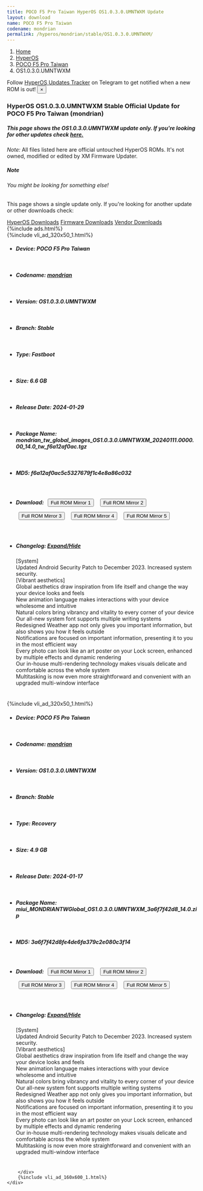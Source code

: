 ```yaml
---
title: POCO F5 Pro Taiwan HyperOS OS1.0.3.0.UMNTWXM Update
layout: download
name: POCO F5 Pro Taiwan
codename: mondrian
permalink: /hyperos/mondrian/stable/OS1.0.3.0.UMNTWXM/
---
```

<nav aria-label="breadcrumb">
    <ol class="breadcrumb">
        <li class="breadcrumb-item"><a href="/">Home</a></li>
        <li class="breadcrumb-item"><a href="/hyperos/">HyperOS</a></li>
        <li class="breadcrumb-item"><a href="/hyperos/mondrian/">POCO F5 Pro Taiwan</a></li>
        <li class="breadcrumb-item active" aria-current="page">OS1.0.3.0.UMNTWXM</li>
    </ol>
</nav>
<div class="alert alert-primary alert-dismissible fade show" role="alert">
    Follow <a href="https://t.me/MIUIUpdatesTracker" class="alert-link">HyperOS Updates Tracker</a> on Telegram to get
    notified when a new ROM is out!
    <button type="button" class="close" data-dismiss="alert" aria-label="Close">
        <span aria-hidden="true">&times;</span>
    </button>
</div>
<div class="col-12 mx-auto">
    <h3 class="title bg-light p-2 rounded">HyperOS OS1.0.3.0.UMNTWXM Stable Official Update for POCO F5 Pro Taiwan (mondrian)</h3>
    <h5>This page shows the OS1.0.3.0.UMNTWXM update only. If you're looking for other updates check
        <a href="/hyperos/mondrian/">here.</a></h5>
    <p><i>Note: </i>All files listed here are official untouched HyperOS ROMs.
        It's not owned, modified or edited by XM Firmware Updater.</p>
    <div class="card">
        <div class="card-body">
            <h5 class="card-title">Note</h5>
            <h6 class="card-subtitle mb-2 text-muted">You might be looking for something else!</h6>
            <p class="card-text">This page shows a single update only.
                If you're looking for another update or other downloads check:</p>
            <a href="/hyperos/" class="card-link">HyperOS Downloads</a>
            <a href="/firmware/" class="card-link">Firmware Downloads</a>
            <a href="/vendor/" class="card-link">Vendor Downloads</a>
        </div>
    </div>
    {%include ads.html%}
    <div class="row justify-content-center">
        <div class="col-10" id="downloads">
                    <div class="card card-body">
            {%include vli_ad_320x50_1.html%}
            <ul class="list-unstyled">
                <li style="padding-bottom: 10px;">
                    <h5><b>Device: </b>POCO F5 Pro Taiwan</h5>
                </li>
                <li style="padding-bottom: 10px;">
                    <h5><b>Codename: </b> <a href="/hyperos/mondrian/" target="_blank">mondrian</a> </h5>
                </li>
                <li style="padding-bottom: 10px;">
                    <h5><b>Version: </b>OS1.0.3.0.UMNTWXM</h5>
                </li>
                <li style="padding-bottom: 10px;">
                    <h5><b>Branch: </b>Stable</h5>
                </li>
                <li style="padding-bottom: 10px;">
                    <h5><b>Type: </b>Fastboot</h5>
                </li>
                <li style="padding-bottom: 10px;">
                    <h5><b>Size: </b>6.6 GB</h5>
                </li>
                <li style="padding-bottom: 10px;">
                    <h5><b>Release Date: </b>2024-01-29</h5>
                </li>
                <li style="padding-bottom: 10px;">
                    <h5><b>Package Name: </b><span id="filename" class="text-dark">mondrian_tw_global_images_OS1.0.3.0.UMNTWXM_20240111.0000.00_14.0_tw_f6a12af0ac.tgz</span></h5>
                </li>
                <li style="padding-bottom: 10px;">
                    <h5><b>MD5: </b><span id="md5" class="text-muted">f6a12af0ac5c5327679f1c4e8a86c032</span></h5>
                </li>
                <li style="padding-bottom: 10px;">
                    <h5><b>Download: </b> <button type="button" id="download" class="btn btn-primary" style="margin: 7px;" onclick="window.open('https://cdnorg.d.miui.com/OS1.0.3.0.UMNTWXM/mondrian_tw_global_images_OS1.0.3.0.UMNTWXM_20240111.0000.00_14.0_tw_f6a12af0ac.tgz', '_blank');"><i class="fa fa-download"></i> Full ROM Mirror 1</button> <button type="button" id="download" class="btn btn-primary" style="margin: 7px;" onclick="window.open('https://bkt-sgp-miui-ota-update-alisgp.oss-ap-southeast-1.aliyuncs.com/OS1.0.3.0.UMNTWXM/mondrian_tw_global_images_OS1.0.3.0.UMNTWXM_20240111.0000.00_14.0_tw_f6a12af0ac.tgz', '_blank');"><i class="fa fa-download"></i> Full ROM Mirror 2</button> <button type="button" id="download" class="btn btn-primary" style="margin: 7px;" onclick="window.open('https://bn.d.miui.com/OS1.0.3.0.UMNTWXM/mondrian_tw_global_images_OS1.0.3.0.UMNTWXM_20240111.0000.00_14.0_tw_f6a12af0ac.tgz', '_blank');"><i class="fa fa-download"></i> Full ROM Mirror 3</button> <button type="button" id="download" class="btn btn-primary" style="margin: 7px;" onclick="window.open('https://bigota.d.miui.com/OS1.0.3.0.UMNTWXM/mondrian_tw_global_images_OS1.0.3.0.UMNTWXM_20240111.0000.00_14.0_tw_f6a12af0ac.tgz', '_blank');"><i class="fa fa-download"></i> Full ROM Mirror 4</button> <button type="button" id="download" class="btn btn-primary" style="margin: 7px;" onclick="window.open('https://hugeota.d.miui.com/OS1.0.3.0.UMNTWXM/mondrian_tw_global_images_OS1.0.3.0.UMNTWXM_20240111.0000.00_14.0_tw_f6a12af0ac.tgz', '_blank');"><i class="fa fa-download"></i> Full ROM Mirror 5</button></h5>
                </li>
                <li style="padding-bottom: 10px;">
                    <h5><b>Changelog: </b><a href="#mondrian_1_changelog" data-toggle="collapse" role="button"
                            aria-expanded="false" aria-controls="mondrian_1_changelog"> <i class="fa fa-arrow-down"
                                aria-hidden="true"></i> Expand/Hide</a></h5>
                    <div class="collapse" id="mondrian_1_changelog">
                        <p id="changelog_text">[System]<br>Updated Android Security Patch to December 2023. Increased system security.<br>[Vibrant aesthetics]<br>Global aesthetics draw inspiration from life itself and change the way your device looks and feels<br>New animation language makes interactions with your device wholesome and intuitive<br>Natural colors bring vibrancy and vitality to every corner of your device<br>Our all-new system font supports multiple writing systems<br>Redesigned Weather app not only gives you important information, but also shows you how it feels outside<br>Notifications are focused on important information, presenting it to you in the most efficient way<br>Every photo can look like an art poster on your Lock screen, enhanced by multiple effects and dynamic rendering<br>Our in-house multi-rendering technology makes visuals delicate and comfortable across the whole system<br>Multitasking is now even more straightforward and convenient with an upgraded multi-window interface</p>
                    </div>
                </li>
            </ul>
        </div>
        <div class="card card-body">
            {%include vli_ad_320x50_1.html%}
            <ul class="list-unstyled">
                <li style="padding-bottom: 10px;">
                    <h5><b>Device: </b>POCO F5 Pro Taiwan</h5>
                </li>
                <li style="padding-bottom: 10px;">
                    <h5><b>Codename: </b> <a href="/hyperos/mondrian/" target="_blank">mondrian</a> </h5>
                </li>
                <li style="padding-bottom: 10px;">
                    <h5><b>Version: </b>OS1.0.3.0.UMNTWXM</h5>
                </li>
                <li style="padding-bottom: 10px;">
                    <h5><b>Branch: </b>Stable</h5>
                </li>
                <li style="padding-bottom: 10px;">
                    <h5><b>Type: </b>Recovery</h5>
                </li>
                <li style="padding-bottom: 10px;">
                    <h5><b>Size: </b>4.9 GB</h5>
                </li>
                <li style="padding-bottom: 10px;">
                    <h5><b>Release Date: </b>2024-01-17</h5>
                </li>
                <li style="padding-bottom: 10px;">
                    <h5><b>Package Name: </b><span id="filename" class="text-dark">miui_MONDRIANTWGlobal_OS1.0.3.0.UMNTWXM_3a6f7f42d8_14.0.zip</span></h5>
                </li>
                <li style="padding-bottom: 10px;">
                    <h5><b>MD5: </b><span id="md5" class="text-muted">3a6f7f42d8fe4de6fa379c2e080c3f14</span></h5>
                </li>
                <li style="padding-bottom: 10px;">
                    <h5><b>Download: </b> <button type="button" id="download" class="btn btn-primary" style="margin: 7px;" onclick="window.open('https://cdnorg.d.miui.com/OS1.0.3.0.UMNTWXM/miui_MONDRIANTWGlobal_OS1.0.3.0.UMNTWXM_3a6f7f42d8_14.0.zip', '_blank');"><i class="fa fa-download"></i> Full ROM Mirror 1</button> <button type="button" id="download" class="btn btn-primary" style="margin: 7px;" onclick="window.open('https://bkt-sgp-miui-ota-update-alisgp.oss-ap-southeast-1.aliyuncs.com/OS1.0.3.0.UMNTWXM/miui_MONDRIANTWGlobal_OS1.0.3.0.UMNTWXM_3a6f7f42d8_14.0.zip', '_blank');"><i class="fa fa-download"></i> Full ROM Mirror 2</button> <button type="button" id="download" class="btn btn-primary" style="margin: 7px;" onclick="window.open('https://bn.d.miui.com/OS1.0.3.0.UMNTWXM/miui_MONDRIANTWGlobal_OS1.0.3.0.UMNTWXM_3a6f7f42d8_14.0.zip', '_blank');"><i class="fa fa-download"></i> Full ROM Mirror 3</button> <button type="button" id="download" class="btn btn-primary" style="margin: 7px;" onclick="window.open('https://bigota.d.miui.com/OS1.0.3.0.UMNTWXM/miui_MONDRIANTWGlobal_OS1.0.3.0.UMNTWXM_3a6f7f42d8_14.0.zip', '_blank');"><i class="fa fa-download"></i> Full ROM Mirror 4</button> <button type="button" id="download" class="btn btn-primary" style="margin: 7px;" onclick="window.open('https://hugeota.d.miui.com/OS1.0.3.0.UMNTWXM/miui_MONDRIANTWGlobal_OS1.0.3.0.UMNTWXM_3a6f7f42d8_14.0.zip', '_blank');"><i class="fa fa-download"></i> Full ROM Mirror 5</button></h5>
                </li>
                <li style="padding-bottom: 10px;">
                    <h5><b>Changelog: </b><a href="#mondrian_2_changelog" data-toggle="collapse" role="button"
                            aria-expanded="false" aria-controls="mondrian_2_changelog"> <i class="fa fa-arrow-down"
                                aria-hidden="true"></i> Expand/Hide</a></h5>
                    <div class="collapse" id="mondrian_2_changelog">
                        <p id="changelog_text">[System]<br>Updated Android Security Patch to December 2023. Increased system security.<br>[Vibrant aesthetics]<br>Global aesthetics draw inspiration from life itself and change the way your device looks and feels<br>New animation language makes interactions with your device wholesome and intuitive<br>Natural colors bring vibrancy and vitality to every corner of your device<br>Our all-new system font supports multiple writing systems<br>Redesigned Weather app not only gives you important information, but also shows you how it feels outside<br>Notifications are focused on important information, presenting it to you in the most efficient way<br>Every photo can look like an art poster on your Lock screen, enhanced by multiple effects and dynamic rendering<br>Our in-house multi-rendering technology makes visuals delicate and comfortable across the whole system<br>Multitasking is now even more straightforward and convenient with an upgraded multi-window interface</p>
                    </div>
                </li>
            </ul>
        </div>

        </div>
        {%include vli_ad_160x600_1.html%}
    </div>
</div>
